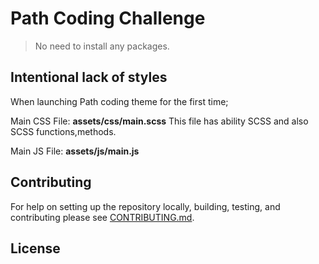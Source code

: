 # Path Coding Challenge

>No need to install any packages. 


## Intentional lack of styles

When launching Path coding theme for the first time;

Main CSS File:
**assets/css/main.scss** This file has ability SCSS and also SCSS functions,methods.

Main JS File:
**assets/js/main.js**

## Contributing

For help on setting up the repository locally, building, testing, and contributing
please see [CONTRIBUTING.md](https://github.com/webmedya/path-coding/blob/master/CONTRIBUTING.md).

## License




